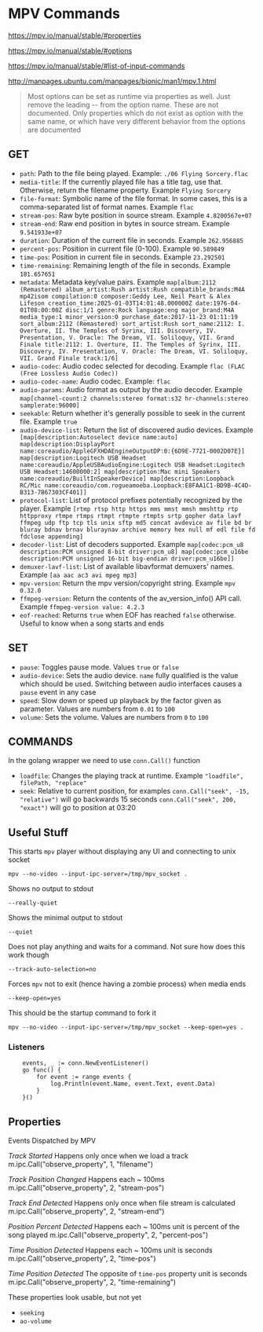 # MPV Commands

https://mpv.io/manual/stable/#properties

https://mpv.io/manual/stable/#options

https://mpv.io/manual/stable/#list-of-input-commands

http://manpages.ubuntu.com/manpages/bionic/man1/mpv.1.html

> Most options can be set as runtime via properties as well. Just remove the leading -- from the option name. These are not documented. Only properties which do not exist as option with the same name, or which have very different behavior from the options are documented

## GET

* `path`: Path to the file being played. Example: `./06 Flying Sorcery.flac`
* `media-title`: If the currently played file has a title tag, use that. Otherwise, return the filename property. Example `Flying Sorcery`
* `file-format`: Symbolic name of the file format. In some cases, this is a comma-separated list of format names. Example `flac`
* `stream-pos`: Raw byte position in source stream. Example `4.8200567e+07`
* `stream-end`: Raw end position in bytes in source stream. Example `9.541933e+07`
* `duration`: Duration of the current file in seconds. Example `262.956885`
* `percent-pos`: Position in current file (0-100). Example `90.589849`
* `time-pos`: Position in current file in seconds. Example `23.292501`
* `time-remaining`: Remaining length of the file in seconds. Example `181.657651`
* `metadata`: Metadata key/value pairs. Example `map[album:2112 (Remastered) album_artist:Rush artist:Rush compatible_brands:M4A mp42isom compilation:0 composer:Geddy Lee, Neil Peart & Alex Lifeson creation_time:2025-01-03T14:01:48.000000Z date:1976-04-01T08:00:00Z disc:1/1 genre:Rock language:eng major_brand:M4A  media_type:1 minor_version:0 purchase_date:2017-11-23 01:11:19 sort_album:2112 (Remastered) sort_artist:Rush sort_name:2112: I. Overture, II. The Temples of Syrinx, III. Discovery, IV. Presentation, V. Oracle: The Dream, VI. Soliloquy, VII. Grand Finale title:2112: I. Overture, II. The Temples of Syrinx, III. Discovery, IV. Presentation, V. Oracle: The Dream, VI. Soliloquy, VII. Grand Finale track:1/6]`
* `audio-codec`: Audio codec selected for decoding. Example `flac (FLAC (Free Lossless Audio Codec))`
* `audio-codec-name`: Audio codec. Example: `flac`
* `audio-params`: Audio format as output by the audio decoder. Example `map[channel-count:2 channels:stereo format:s32 hr-channels:stereo samplerate:96000]`
* `seekable`: Return whether it's generally possible to seek in the current file. Example `true`
* `audio-device-list`: Return the list of discovered audio devices. Example ` [map[description:Autoselect device name:auto] map[description:DisplayPort name:coreaudio/AppleGFXHDAEngineOutputDP:0:{6D9E-7721-0002D07E}] map[description:Logitech USB Headset name:coreaudio/AppleUSBAudioEngine:Logitech USB Headset:Logitech USB Headset:14600000:2] map[description:Mac mini Speakers name:coreaudio/BuiltInSpeakerDevice] map[description:Loopback RC/Mic name:coreaudio/com.rogueamoeba.Loopback:E8FAA1C1-BD9B-4C4D-B313-7B67303CF401]]`
* `protocol-list`: List of protocol prefixes potentially recognized by the player. Example `[rtmp rtsp http https mms mmst mmsh mmshttp rtp httpproxy rtmpe rtmps rtmpt rtmpte rtmpts srtp gopher data lavf ffmpeg udp ftp tcp tls unix sftp md5 concat avdevice av file bd br bluray bdnav brnav bluraynav archive memory hex null mf edl file fd fdclose appending]`
* `decoder-list`: List of decoders supported. Example `map[codec:pcm_u8 description:PCM unsigned 8-bit driver:pcm_u8] map[codec:pcm_u16be description:PCM unsigned 16-bit big-endian driver:pcm_u16be]]`
* `demuxer-lavf-list`: List of available libavformat demuxers' names. Example `[aa aac ac3 avi mpeg mp3]`
* `mpv-version`: Return the mpv version/copyright string. Example `mpv 0.32.0`
* `ffmpeg-version`: Return the contents of the av_version_info() API call. Example `ffmpeg-version value: 4.2.3`
* `eof-reached`: Returns `true` when EOF has reached `false` otherwise. Useful to know when a song starts and ends



## SET

* `pause`: Toggles pause mode. Values `true` or `false`
* `audio-device`: Sets the audio device. `name` fully qualified is the value which should be used. Switching between audio interfaces causes a `pause` event in any case
* `speed`: Slow down or speed up playback by the factor given as parameter. Values are numbers from `0.01` to `100`
* `volume`: Sets the volume. Values are numbers from `0` to `100`

## COMMANDS

In the golang wrapper we need to use `conn.Call()` function

* `loadfile`: Changes the playing track at runtime. Example `"loadfile", filePath, "replace"`
* `seek`: Relative to current position, for examples 
`conn.Call("seek", -15, "relative")` will go backwards 15 seconds
`conn.Call("seek", 200, "exact")` will go to position at 03:20 

## Useful Stuff

This starts `mpv` player without displaying any UI and connecting to unix socket
```
mpv --no-video --input-ipc-server=/tmp/mpv_socket .
```


Shows no output to stdout
```
--really-quiet
```

Shows the minimal output to stdout
```
--quiet
```

Does not play anything and waits for a command. Not sure how does this work though
```
--track-auto-selection=no
```

Forces `mpv` not to exit (hence having a zombie process) when media ends
```
--keep-open=yes
```

This should be the startup command to fork it
```
mpv --no-video --input-ipc-server=/tmp/mpv_socket --keep-open=yes . 
```

### Listeners
```
	events, _ := conn.NewEventListener()
	go func() {
		for event := range events {
			log.Println(event.Name, event.Text, event.Data)
		}
	}()
```

## Properties

Events Dispatched by MPV

*Track Started*
Happens only once when we load a track
m.ipc.Call("observe_property", 1, "filename")

*Track Position Changed*
Happens each ~ 100ms
m.ipc.Call("observe_property", 2, "stream-pos")

*Track End Detected*
Happens only once when file stream is calculated
m.ipc.Call("observe_property", 2, "stream-end")

*Position Percent Detected*
Happens each ~ 100ms unit is percent of the song played
m.ipc.Call("observe_property", 2, "percent-pos")

*Time Position Detected*
Happens each ~ 100ms unit is seconds
m.ipc.Call("observe_property", 2, "time-pos")

*Time Position Detected*
The opposite of `time-pos` property unit is seconds
m.ipc.Call("observe_property", 2, "time-remaining")


These properties look usable, but not yet

* `seeking`
* `ao-volume`